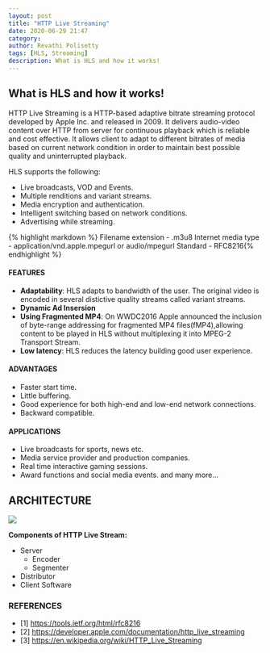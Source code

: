 ```yaml
---
layout: post
title: "HTTP Live Streaming"
date: 2020-06-29 21:47
category: 
author: Revathi Polisetty
tags: [HLS, Streaming]
description: What is HLS and how it works!
---
```


## What is HLS and how it works!

HTTP Live Streaming is a HTTP-based adaptive bitrate streaming protocol developed by Apple Inc. and released in 2009. It delivers audio-video content over HTTP from server for continuous playback which is reliable and cost effective. It allows client to adapt to different bitrates of media based on current network condition in order to maintain best possible quality and uninterrupted playback.

HLS supports the following:
* Live broadcasts, VOD and Events.
* Multiple renditions and variant streams.
* Media encryption and authentication.
* Intelligent switching based on network conditions.
* Advertising while streaming.
  
 {% highlight markdown %}
  Filename extension - .m3u8
  Internet media type - application/vnd.apple.mpegurl or audio/mpegurl
  Standard - RFC8216{% endhighlight %}

#### FEATURES
* **Adaptability**: HLS adapts to bandwidth of the user. The original video is encoded in several distictive quality streams called variant streams.
*  **Dynamic Ad Insersion**
*  **Using Fragmented MP4**: On WWDC2016 Apple announced the inclusion of byte-range addressing for fragmented MP4 files(fMP4),allowing content to be played in HLS without multiplexing it into MPEG-2 Transport Stream.
*  **Low latency**: HLS reduces the latency building good user experience.

#### ADVANTAGES
* Faster start time.
* Little buffering.
* Good experience for both high-end and low-end network connections.
* Backward compatible.

#### APPLICATIONS
* Live broadcasts for sports, news etc.
* Media service provider and production companies.
* Real time interactive gaming sessions.
* Award functions and social media events.
and many more...

## ARCHITECTURE

![]({{site.baseurl}}/img/hls/hls_architecture.png)

**Components of HTTP Live Stream:**
* Server
  * Encoder
  * Segmenter
* Distributor
* Client Software


### REFERENCES
* [1] <https://tools.ietf.org/html/rfc8216>
* [2] <https://developer.apple.com/documentation/http_live_streaming>
* [3] <https://en.wikipedia.org/wiki/HTTP_Live_Streaming>